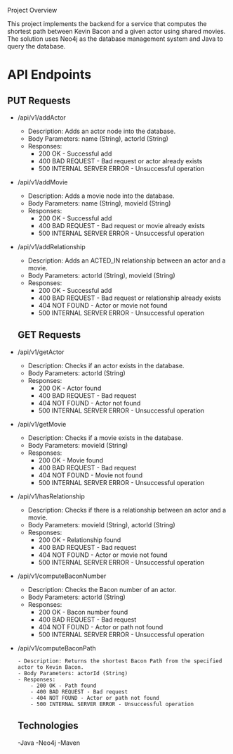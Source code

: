 Project Overview

This project implements the backend for a service that computes the shortest path between Kevin Bacon and a given actor using shared movies. The solution uses Neo4j as the database management system and Java to query the database.

# API Endpoints
  
## PUT Requests
- /api/v1/addActor
  
  - Description: Adds an actor node into the database.
  - Body Parameters: name (String), actorId (String)
  - Responses:
    - 200 OK - Successful add
    - 400 BAD REQUEST - Bad request or actor already exists
    - 500 INTERNAL SERVER ERROR - Unsuccessful operation
  
- /api/v1/addMovie
  
  - Description: Adds a movie node into the database.
  - Body Parameters: name (String), movieId (String)
  - Responses:
    - 200 OK - Successful add
    - 400 BAD REQUEST - Bad request or movie already exists
    - 500 INTERNAL SERVER ERROR - Unsuccessful operation
  
- /api/v1/addRelationship
  
  - Description: Adds an ACTED_IN relationship between an actor and a movie.
  - Body Parameters: actorId (String), movieId (String)
  - Responses:
    - 200 OK - Successful add
    - 400 BAD REQUEST - Bad request or relationship already exists
    - 404 NOT FOUND - Actor or movie not found
    - 500 INTERNAL SERVER ERROR - Unsuccessful operation
  
  ## GET Requests
- /api/v1/getActor
  
  - Description: Checks if an actor exists in the database.
  - Body Parameters: actorId (String)
  - Responses:
    - 200 OK - Actor found
    - 400 BAD REQUEST - Bad request
    - 404 NOT FOUND - Actor not found
    - 500 INTERNAL SERVER ERROR - Unsuccessful operation

- /api/v1/getMovie
  
    - Description: Checks if a movie exists in the database.
    - Body Parameters: movieId (String)
    - Responses:
      - 200 OK - Movie found
      - 400 BAD REQUEST - Bad request
      - 404 NOT FOUND - Movie not found
      - 500 INTERNAL SERVER ERROR - Unsuccessful operation
  
- /api/v1/hasRelationship
  
     - Description: Checks if there is a relationship between an actor and a movie.
     - Body Parameters: movieId (String), actorId (String)
     - Responses:
       - 200 OK - Relationship found
       - 400 BAD REQUEST - Bad request
       - 404 NOT FOUND - Actor or movie not found
       - 500 INTERNAL SERVER ERROR - Unsuccessful operation
  
- /api/v1/computeBaconNumber
  
     - Description: Checks the Bacon number of an actor.
     - Body Parameters: actorId (String)
     - Responses:
       - 200 OK - Bacon number found
       - 400 BAD REQUEST - Bad request
       - 404 NOT FOUND - Actor or path not found
       - 500 INTERNAL SERVER ERROR - Unsuccessful operation
  
- /api/v1/computeBaconPath
  
      - Description: Returns the shortest Bacon Path from the specified actor to Kevin Bacon.
      - Body Parameters: actorId (String)
      - Responses:
          - 200 OK - Path found
          - 400 BAD REQUEST - Bad request
          - 404 NOT FOUND - Actor or path not found
          - 500 INTERNAL SERVER ERROR - Unsuccessful operation
  
  ## Technologies
    -Java
    -Neo4j
    -Maven


